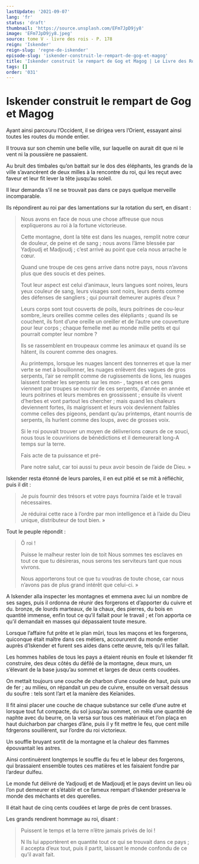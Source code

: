 ```yaml
---
lastUpdate: '2021-09-07'
lang: 'fr'
status: 'draft'
thumbnail: 'https://source.unsplash.com/EFm7JpD9jy8'
image: 'EFm7JpD9jy8.jpeg'
source: tome V - livre des rois - P. 178
reign: 'Iskender'
reign-slug: 'regne-de-iskender'
episode-slug: 'iskender-construit-le-rempart-de-gog-et-magog'
title: 'Iskender construit le rempart de Gog et Magog | Le Livre des Rois | Shâhnâmeh'
tags: []
order: '031'
---
```


<!-- LTeX: language=fr -->

# Iskender construit le rempart de Gog et Magog

Ayant ainsi parcouru l’Occident, il se dirigea vers l’Orient, essayant ainsi toutes les routes du monde entier.

Il trouva sur son chemin une belle ville, sur laquelle on aurait dit que ni le vent ni la poussière ne passaient.

Au bruit des timbales qu’on battait sur le dos des éléphants, les grands de la ville s’avancèrent de deux milles à la rencontre du roi, qui les reçut avec faveur et leur fit lever la tête jusqu’au soleil.

Il leur demanda s’il ne se trouvait pas dans ce pays quelque merveille incomparable.

Ils répondirent au roi par des lamentations sur la rotation du sert, en disant :

> Nous avons en face de nous une chose affreuse que nous expliquerons au roi à la fortune victorieuse.
>
> Cette montagne, dont la tête est dans les nuages, remplit notre cœur de douleur, de peine et de sang ; nous avons l’âme blessée par Yadjoudj et Madjoudj ; c’est arrivé au point que cela nous arrache le cœur.
>
> Quand une troupe de ces gens arrive dans notre pays, nous n’avons plus que des soucis et des peines.
>
> Tout leur aspect est celui d’animaux, leurs langues sont noires, leurs yeux couleur de sang, leurs visages sont noirs, leurs dents comme des défenses de sangliers ; qui pourrait demeurer auprès d’eux ?
>
> Leurs corps sont tout couverts de poils, leurs poitrines de cou-leur sombre,.leurs oreilles comme celles des élépliants ; quand ils se couchent, ils font d’une oreille un oreiller et de l’autre une couverture pour leur corps ; chaque femelle met au monde mille petits et qui pourrait compter leur nombre ?
>
> Ils se rassemblent en troupeaux comme les animaux et quand ils se hâtent, ils courent comme des onagres.
>
> Au printemps, lorsque les nuages lancent des tonnerres et que la mer verte se met à bouillonner, les nuages enlèvent des vagues de gros serpents, l’air se remplit comme de rugissements de lions, les nuages laissent tomber les serpents sur les mon-
, tagnes et ces gens viennent par troupes se nourrir de ces serpents, d’année en année et leurs poitrines et leurs membres en grossissent ; ensuite ils vivent d’herbes et vont partout les chercher ; mais quand les chaleurs deviennent fortes, ils maigrissent et leurs voix deviennent faibles comme celles des pigeons, pendant qu’au printemps, étant nourris de serpents, ils hurlent comme des loups, avec de grosses voix.
>
> Si le roi pouvait trouver un moyen de délivrerions cœurs de ce souci, nous tous le couvririons de bénédictions et il demeurerait long-A temps sur la terre.
>
> Fais acte de ta puissance et pré-
>
> Pare notre salut, car toi aussi tu peux avoir besoin de l’aide de Dieu. »

Iskender resta étonné de leurs paroles, il en eut pitié et se mit à réfléchir, puis il dit :

> Je puis fournir des trésors et votre pays fournira l’aide et le travail nécessaires.
>
> Je réduirai cette race à l’ordre par mon intelligence et à l’aide du Dieu unique, distributeur de tout bien. »

Tout le peuple répondit :

> Ô roi !
>
> Puisse le malheur rester loin de toit Nous sommes tes esclaves en tout ce que tu désireras, nous serons tes serviteurs tant que nous vivrons.
>
> Nous apporterons tout ce que tu voudras de toute chose, car nous n’avons pas de plus grand intérêt que celui-ci. »

A Iskender alla inspecter les montagnes et emmena avec lui un nombre de ses sages, puis il ordonna de réunir des forgerons et d’apporter du cuivre et du. bronze, de lourds marteaux, de la chaux, des pierres, du bois en quantité immense, enfin tout ce qu’il fallait pour le travail ; et l’on apporta ce qu’il demandait en masses qui dépassaient toute mesure.

Lorsque l’affaire fut prête et le plan mûri, tous les maçons et les forgerons, quiconque était maître dans ces métiers, accoururent du monde entier auprès d’Iskender et furent ses aides dans cette œuvre, tels qu’il les fallait.

Les hommes habiles de tous les pays a étaient réunis en foule et Iskender fit construire, des deux côtés du défilé de la montagne, deux murs, un s’élevant de la base jusqu’au sommet et larges de deux cents coudées.

On mettait toujours une couche de charbon d’une coudée de haut, puis une de fer ; au milieu, on répandait un peu de cuivre, ensuite on versait dessus du soufre : tels sont l’art et la manière des Keïanides.

Il fit ainsi placer une couche de chaque substance sur celle d’une autre et lorsque tout fut compacte, du sol jusqu’au sommet, on mêla une quantité de naphte avec du beurre, on la versa sur tous ces matériaux et l’on plaça en haut duicharbon par charges d’âne, puis il y fit mettre le feu, que cent mille fdrgerons souillèrent, sur l’ordre du roi victorieux.

Un souffle bruyant sortit de la montagne et la chaleur des flammes épouvantait les astres.

Ainsi continuèrent longtemps le souffle du feu et le labeur des forgerons, qui brassaient ensemble toutes ces matières et les faisaient fondre par l’ardeur dulfeu.

Le monde fut délivré de Yadjoudj et de Madjoudj et le pays devint un lieu où l’on put demeurer et s’établir et ce fameux rempart d’Iskender préserva le monde des méchants et des querelles.

Il était haut de cinq cents coudées et large de près de cent brasses.

Les grands rendirent hommage au roi, disant :

> Puissent le temps et la terre n’être jamais privés de loi !
>
> N Ils lui apportèrent en quantité tout ce qui se trouvait dans ce pays ; il accepta d’eux tout, puis il partit, laissant le monde confondu de ce qu’il avait fait.
